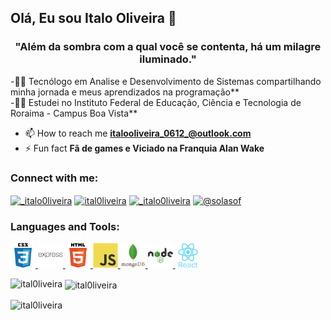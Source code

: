 ## Olá, Eu sou Italo Oliveira 🔦
<h3 align="center">"Além da sombra com a qual você se contenta, há um milagre iluminado."</h3>

-👨‍💻 Tecnólogo em Analise e Desenvolvimento de Sistemas compartilhando minha jornada e meus aprendizados na programação**<br>
-👨‍🎓 Estudei no Instituto Federal de Educação, Ciência e Tecnologia de Roraima - Campus Boa Vista**<br>
- 📫 How to reach me **italooliveira_0612_@outlook.com**
- ⚡ Fun fact **Fã de games e Viciado na Franquia Alan Wake**

<h3 align="left">Connect with me:</h3>
<p align="left">
<a href="https://twitter.com/_italo0liveira" target="blank"><img align="center" src="https://raw.githubusercontent.com/rahuldkjain/github-profile-readme-generator/master/src/images/icons/Social/twitter.svg" alt="_italo0liveira" height="30" width="40" /></a>
<a href="https://linkedin.com/in/ital0liveira" target="blank"><img align="center" src="https://raw.githubusercontent.com/rahuldkjain/github-profile-readme-generator/master/src/images/icons/Social/linked-in-alt.svg" alt="ital0liveira" height="30" width="40" /></a>
<a href="https://instagram.com/_italo0liveira" target="blank"><img align="center" src="https://raw.githubusercontent.com/rahuldkjain/github-profile-readme-generator/master/src/images/icons/Social/instagram.svg" alt="_italo0liveira" height="30" width="40" /></a>
<a href="https://www.youtube.com/c/@solasof" target="blank"><img align="center" src="https://raw.githubusercontent.com/rahuldkjain/github-profile-readme-generator/master/src/images/icons/Social/youtube.svg" alt="@solasof" height="30" width="40" /></a>
</p>

<h3 align="left">Languages and Tools:</h3>
<p align="left"> <a href="https://www.w3schools.com/css/" target="_blank" rel="noreferrer"> <img src="https://raw.githubusercontent.com/devicons/devicon/master/icons/css3/css3-original-wordmark.svg" alt="css3" width="40" height="40"/> </a> <a href="https://expressjs.com" target="_blank" rel="noreferrer"> <img src="https://raw.githubusercontent.com/devicons/devicon/master/icons/express/express-original-wordmark.svg" alt="express" width="40" height="40"/> </a> <a href="https://www.w3.org/html/" target="_blank" rel="noreferrer"> <img src="https://raw.githubusercontent.com/devicons/devicon/master/icons/html5/html5-original-wordmark.svg" alt="html5" width="40" height="40"/> </a> <a href="https://developer.mozilla.org/en-US/docs/Web/JavaScript" target="_blank" rel="noreferrer"> <img src="https://raw.githubusercontent.com/devicons/devicon/master/icons/javascript/javascript-original.svg" alt="javascript" width="40" height="40"/> </a> <a href="https://www.mongodb.com/" target="_blank" rel="noreferrer"> <img src="https://raw.githubusercontent.com/devicons/devicon/master/icons/mongodb/mongodb-original-wordmark.svg" alt="mongodb" width="40" height="40"/> </a> <a href="https://nodejs.org" target="_blank" rel="noreferrer"> <img src="https://raw.githubusercontent.com/devicons/devicon/master/icons/nodejs/nodejs-original-wordmark.svg" alt="nodejs" width="40" height="40"/> </a> <a href="https://reactjs.org/" target="_blank" rel="noreferrer"> <img src="https://raw.githubusercontent.com/devicons/devicon/master/icons/react/react-original-wordmark.svg" alt="react" width="40" height="40"/> </a> </p>

<p><img align="left" src="https://github-readme-stats.vercel.app/api/top-langs?username=ital0liveira&show_icons=true&locale=en&layout=compact" alt="ital0liveira" /></p>

<p>&nbsp;<img align="center" src="https://github-readme-stats.vercel.app/api?username=ital0liveira&show_icons=true&theme=dracula&title_color=bababa&text_color=ffffff&bg_color=000000&locale=en" alt="ital0liveira" /></p>

<p><img align="center" src="https://github-readme-streak-stats.herokuapp.com/?user=ital0liveira&" alt="ital0liveira" /></p>
